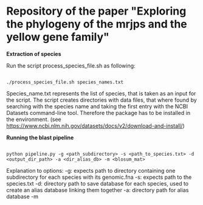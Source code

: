 # Repository of the paper "Exploring the phylogeny of the mrjps and the yellow gene family"

**Extraction of species**

Run the script process_species_file.sh as following: 

```shell

./process_species_file.sh species_names.txt

```

Species_name.txt represents the list of species, that is taken as an input for the script. 
The script creates directories with data files, that where found by searching with the species name and taking the first entry with the NCBI Datasets command-line tool. Therefore the package has to be installed in the environment. (see https://www.ncbi.nlm.nih.gov/datasets/docs/v2/download-and-install/)



**Running the blast pipeline**

```shell

python pipeline.py -g <path_subdirectory> -s <path_to_species.txt> -d <output_dir_path> -a <dir_alias_db> -m <blosum_mat>

```
Explanation to options: 
-g: expects path to directory containing one subdirectory for each species with its genomic.fna
-s: expects path to the species.txt
-d: directory path to save database for each species, used to create an alias database linking them together
-a: directory path for alias database
-m <int n specifying BLOSUM n matrix for tblastx>
